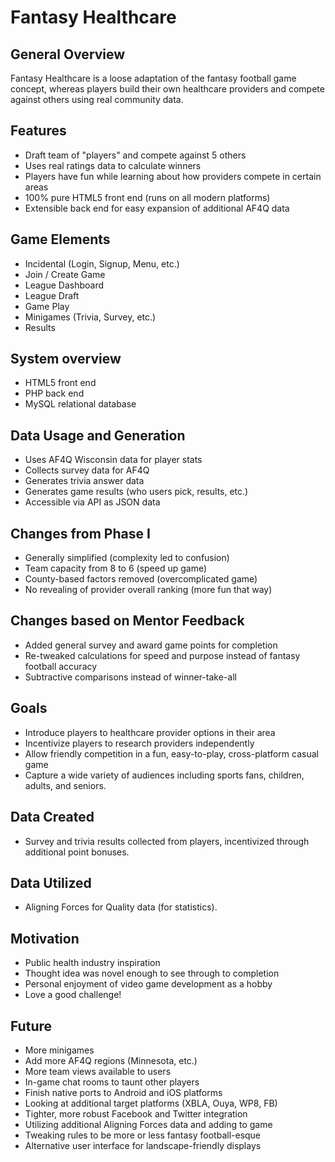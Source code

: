 Fantasy Healthcare
==================

General Overview
----------------
Fantasy Healthcare is a loose adaptation of the fantasy football game concept, whereas players build their own healthcare providers and compete against others using real community data.

Features
--------
- Draft team of "players" and compete against 5 others
- Uses real ratings data to calculate winners
- Players have fun while learning about how providers compete in certain areas
- 100% pure HTML5 front end (runs on all modern platforms)
- Extensible back end for easy expansion of additional AF4Q data

Game Elements
-------------
- Incidental (Login, Signup, Menu, etc.)
- Join / Create Game
- League Dashboard
- League Draft
- Game Play
- Minigames (Trivia, Survey, etc.)
- Results

System overview
---------------
- HTML5 front end
- PHP back end
- MySQL relational database

Data Usage and Generation
-------------------------
- Uses AF4Q Wisconsin data for player stats
- Collects survey data for AF4Q
- Generates trivia answer data
- Generates game results (who users pick, results, etc.)
- Accessible via API as JSON data

Changes from Phase I
--------------------
- Generally simplified (complexity led to confusion)
- Team capacity from 8 to 6 (speed up game)
- County-based factors removed (overcomplicated game)
- No revealing of provider overall ranking (more fun that way)

Changes based on Mentor Feedback
--------------------------------
- Added general survey and award game points for completion
- Re-tweaked calculations for speed and purpose instead of fantasy football accuracy
- Subtractive comparisons instead of winner-take-all

Goals
-----
- Introduce players to healthcare provider options in their area
- Incentivize players to research providers independently
- Allow friendly competition in a fun, easy-to-play, cross-platform casual game
- Capture a wide variety of audiences including sports fans, children, adults, and seniors.

Data Created
------------
- Survey and trivia results collected from players, incentivized through additional point bonuses.

Data Utilized 
-------------
- Aligning Forces for Quality data (for statistics).

Motivation
----------
- Public health industry inspiration
- Thought idea was novel enough to see through to completion
- Personal enjoyment of video game development as a hobby
- Love a good challenge!

Future
------
- More minigames
- Add more AF4Q regions (Minnesota, etc.)
- More team views available to users
- In-game chat rooms to taunt other players
- Finish native ports to Android and iOS platforms
- Looking at additional target platforms (XBLA, Ouya, WP8, FB)
- Tighter, more robust Facebook and Twitter integration
- Utilizing additional Aligning Forces data and adding to game
- Tweaking rules to be more or less fantasy football-esque
- Alternative user interface for landscape-friendly displays
